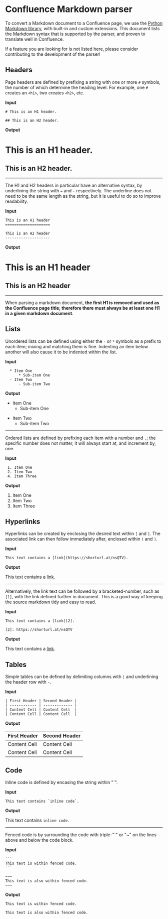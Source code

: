 Confluence Markdown parser
==========================

To convert a Markdown document to a Confluence page, we use the [Python
Markdown library][1], with built-in and custom extensions. This document lists
the Markdown syntax that is supported by the parser, and proven to translate
well in Confluence.

If a feature you are looking for is not listed here, please consider
contributing to the development of the parser!

[1]: https://python-markdown.github.io/


Headers
-------

Page headers are defined by prefixing a string with one or more `#` symbols,
the number of which determine the heading level. For example, one `#` creates
an `<h1>`, two creates `<h2>`, etc.

**Input**

```
# This is an H1 header.

## This is an H2 header.
```

**Output**

# This is an H1 header.

## This is an H2 header.

---

The H1 and H2 headers in particular have an alternative syntax, by underlining
the string with `=` and `-` respectively. The underline does not need to be the
same length as the string, but it is useful to do so to improve readability.

**Input**

```
This is an H1 header
====================

This is an H2 header
--------------------
```

**Output**

This is an H1 header
====================

This is an H2 header
--------------------

---

When parsing a markdown document, **the first H1 is removed and used as the
Confluence page title; therefore there must always be at least one H1 in a
given markdown document**.

Lists
-----

Unordered lists can be defined using either the `-` or `*` symbols as a prefix
to each item; mixing and matching them is fine. Indenting an item below another
will also cause it to be indented within the list.

**Input**

```
  * Item One
      * Sub-item One
  - Item Two
      - Sub-item Two
```

**Output**

  * Item One
      * Sub-item One
  - Item Two
      - Sub-item Two

---

Ordered lists are defined by prefixing each item with a number and `.`; the
specific number does not matter, it will always start at, and increment by,
one.

**Input**

```
 1. Item One
 2. Item Two
 4. Item Three
```

**Output**

 1. Item One
 2. Item Two
 4. Item Three


Hyperlinks
----------

Hyperlinks can be created by enclosing the desired text within `[` and `]`. The
associated link can then follow immediately after, enclosed within `(` and `)`.

**Input**

```
This text contains a [link](https://shorturl.at/nsQTV).
```

**Output**

This text contains a [link](https://shorturl.at/nsQTV).

---

Alternatively, the link text can be followed by a bracketed-number, such as
`[1]`, with the link defined further in document. This is a good way of keeping
the source markdown tidy and easy to read.

**Input**

```
This text contains a [link][2].

[2]: https://shorturl.at/nsQTV
```

**Output**

This text contains a [link][2].

[2]: https://shorturl.at/nsQTV


Tables
------

Simple tables can be defined by delimiting columns with `|` and underlining
the header row with `-`.

**Input**

```
| First Header | Second Header |
| ------------ | ------------- |
| Content Cell | Content Cell  |
| Content Cell | Content Cell  |
```

**Output**

| First Header | Second Header |
| ------------ | ------------- |
| Content Cell | Content Cell  |
| Content Cell | Content Cell  |


Code
----

Inline code is defined by encasing the string within "`".

**Input**

```
This text contains `inline code`.
```

**Output**

This text contains `inline code`.

---

Fenced code is by surrounding the code with triple-"`" or "~" on the lines
above and below the code block.

**Input**

````
```
This text is within fenced code.
```

~~~
This text is also within fenced code.
~~~
````

**Output**

```
This text is within fenced code.
```

~~~
This text is also within fenced code.
~~~
